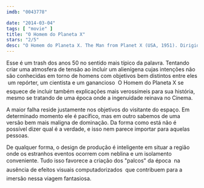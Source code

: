 ```yaml
---
imdb: "0043778"

date: "2014-03-04"
tags: [ "movie" ]
title: "O Homem do Planeta X"
stars: "2/5"
desc: "O Homem do Planeta X. The Man from Planet X (USA, 1951). Dirigido por Edgar G. Ulmer. Escrito por Aubrey Wisberg, Jack Pollexfen. Com Robert Clarke, Margaret Field, Raymond Bond, William Schallert, Roy Engel, David Ormont, Gilbert Fallman, Tom Daly, June Jeffery."
---
```

Esse é um trash dos anos 50 no sentido mais típico da palavra. Tentando criar uma atmosfera de tensão ao incluir um alienígena cujas intenções não são conhecidas em torno de homens com objetivos bem distintos entre eles  um repórter, um cientista e um ganancioso  O Homem do Planeta X se esquece de incluir também explicações mais verossímeis para sua história, mesmo se tratando de uma época onde a ingenuidade reinava no Cinema.

A maior falha reside justamente nos objetivos do visitante do espaço. Em determinado momento ele é pacífico, mas em outro sabemos de uma versão bem mais maligna de dominação. Da forma como está não é possível dizer qual é a verdade, e isso nem parece importar para aquelas pessoas.

De qualquer forma, o design de produção é inteligente em situar a região onde os estranhos eventos ocorrem com neblina e um isolamento conveniente. Tudo isso favorece a criação dos "palcos" da época  na ausência de efeitos visuais computadorizados  que contribuem para a imersão nessa viagem fantasiosa.
